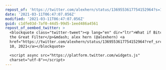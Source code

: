```yaml
---
repost_of: 'https://twitter.com/alexhern/status/1369553617754152964?s=12'
date: '2021-03-11T06:47:07.056Z'
modified: '2021-03-11T06:47:07.056Z'
guid: c1dfe03d-7af0-44d5-99d5-1eed486a4561
repost_of_oembed_twitter: >
  <blockquote class="twitter-tweet"><p lang="en" dir="ltr">What if Bitcoin is
  the Great Filter</p>&mdash; alex hern (@alexhern) <a
  href="https://twitter.com/alexhern/status/1369553617754152964?ref_src=twsrc%5Etfw">March
  10, 2021</a></blockquote>

  <script async src="https://platform.twitter.com/widgets.js"
  charset="utf-8"></script>
---
```

 
